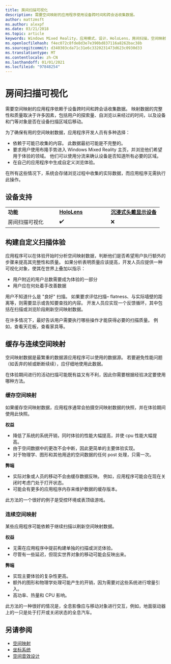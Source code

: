 ```yaml
---
title: 房间扫描可视化
description: 需要空间映射的应用程序使用设备跨时间和跨会话收集数据。
author: mattzmsft
ms.author: alexpf
ms.date: 03/21/2018
ms.topic: article
keywords: Windows Mixed Reality，应用模式，设计，HoloLens，房间扫描，空间映射，网格，混合现实耳机，windows Mixed Reality 耳机，虚拟现实耳机，HoloLens
ms.openlocfilehash: f4ec072c8fde8d3e7e390bd837116a8262bac38b
ms.sourcegitcommit: d340303cda71c31e6c3320231473d623c0930d33
ms.translationtype: MT
ms.contentlocale: zh-CN
ms.lasthandoff: 01/01/2021
ms.locfileid: "97848254"
---
```

# <a name="room-scan-visualization"></a>房间扫描可视化

需要空间映射的应用程序依赖于设备跨时间和跨会话收集数据。 映射数据的完整性和质量取决于许多因素，包括用户的探索量、自浏览以来经过的时间，以及设备和门等对象是否在设备扫描区域后移动。

为了确保有用的空间映射数据，应用程序开发人员有多种选择：
* 依赖于可能已收集的内容。 此数据最初可能是不完整的。
* 要求用户使用布隆手势进入 Windows Mixed Reality 主页，并浏览他们希望用于体验的领域。 他们可以使用分流来确认设备是否知道所有必要的区域。
* 在自己的应用程序中生成自定义浏览体验。

在所有这些情况下，系统会存储浏览过程中收集的实际数据，而应用程序无需执行此操作。

## <a name="device-support"></a>设备支持

<table>
    <colgroup>
    <col width="33%" />
    <col width="33%" />
    <col width="33%" />
    </colgroup>
    <tr>
        <td><strong>功能</strong></td>
        <td><a href="../hololens-hardware-details.md"><strong>HoloLens</strong></a></td>
        <td><a href="../discover/immersive-headset-hardware-details.md"><strong>沉浸式头戴显示设备</strong></a></td>
    </tr>
     <tr>
        <td>房间扫描可视化</td>
        <td>✔️</td>
        <td>❌</td>
    </tr>
</table>



## <a name="building-a-custom-scanning-experience"></a>构建自定义扫描体验

应用程序可以在体验开始时分析空间映射数据，判断他们是否希望用户执行额外的步骤来提高其完整性和质量。 如果分析表明质量应该提高，开发人员应提供一种可视化对象，使其在世界上叠加以指示：
* 用户附近的用户总数需要成为体验的一部分
* 用户应在何处着手改善数据

用户不知道什么是 "良好" 扫描。 如果要求评估扫描– flatness、与实际墙壁的距离等，则需要显示或告知要查找的内容。 开发人员应实现一个反馈循环，其中包括在扫描或浏览阶段刷新空间映射数据。

在许多情况下，最好告诉用户需要执行哪些操作才能获得必要的扫描质量。 例如，查看天花板，查看家具等。

## <a name="cached-versus-continuous-spatial-mapping"></a>缓存与连续空间映射

空间映射数据是最繁重的数据源应用程序可以使用的数据源。 若要避免性能问题（如丢弃的帧或断断续续），应仔细地使用此数据。

在体验期间进行的活动扫描可能既有益又有不利，因此你需要根据经验决定要使用哪种方法。

### <a name="cached-spatial-mapping"></a>缓存空间映射

如果缓存空间映射数据，应用程序通常会拍摄空间映射数据的快照，并在体验期间使用此快照。

**权益**
* 降低了系统的系统开销，同时体验的性能大幅提高，并使 cpu 性能大幅提高。
* 由于空间数据中的更改不会中断，因此更简单的主要体验实现。
* 对于物理学、图形和其他用途的空间数据的任何 post 处理，只需一次。

**弊端**
* 实际对象或人员的移动不会由缓存数据反映。 例如，应用程序可能会在现在关闭时考虑门处于打开状态。
* 可能会有更多的应用程序内存来维护数据的缓存版本。

此方法的一个很好的例子是受控环境或表顶级游戏。

### <a name="continuous-spatial-mapping"></a>连续空间映射

某些应用程序可能依赖于继续扫描以刷新空间映射数据。

**权益**
* 无需在应用程序中提前构建单独的扫描或浏览体验。
* 尽管有一些延迟，但现实世界对象的移动可能会反映出来。

**弊端**
* 实现主要体验的复杂性更高。
* 额外的图形和物理学处理可能产生的开销，因为需要对这些系统进行增量引入。
* 高功率、热量和 CPU 影响。

此方法的一种很好的情况是，全息影像应与移动对象进行交互，例如，地面驱动器上的一只是处于打开或关闭状态的全息汽车。

## <a name="see-also"></a>另请参阅

* [空间映射](spatial-mapping.md)
* [坐标系统](coordinate-systems.md)
* [空间音效设计](spatial-sound-design.md)
